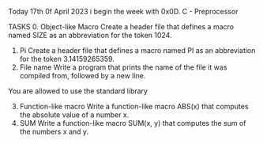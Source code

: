 Today 17th 0f April 2023 i begin the week with 0x0D. C - Preprocessor

TASKS
0. Object-like Macro
Create a header file that defines a macro named SIZE as an abbreviation for the token 1024.
1. Pi
Create a header file that defines a macro named PI as an abbreviation for the token 3.14159265359.
2. File name
Write a program that prints the name of the file it was compiled from, followed by a new line.

You are allowed to use the standard library

3. Function-like macro
Write a function-like macro ABS(x) that computes the absolute value of a number x.
4. SUM
Write a function-like macro SUM(x, y) that computes the sum of the numbers x and y.
